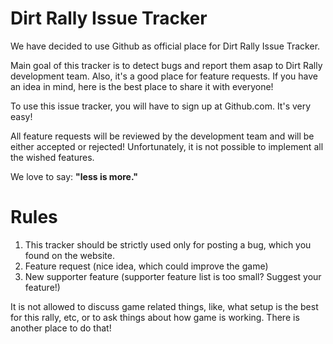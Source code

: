 Dirt Rally Issue Tracker
=============

We have decided to use Github as official place for Dirt Rally Issue Tracker.

Main goal of this tracker is to detect bugs and report them asap to Dirt Rally development team. Also, it's a good place for feature requests. If you have an idea in mind, here is the best place to share it with everyone!

To use this issue tracker, you will have to sign up at Github.com. It's very easy!

All feature requests will be reviewed by the development team and will be either accepted or rejected! Unfortunately, it is not possible to implement all the wished features. 

We love to say: **"less is more."**

Rules
=====

1. This tracker should be strictly used only for posting a bug, which you found on the website.
2. Feature request (nice idea, which could improve the game)
3. New supporter feature (supporter feature list is too small? Suggest your feature!)

It is not allowed to discuss game related things, like, what setup is the best for this rally, etc, or to ask things about how game is working. There is another place to do that!